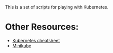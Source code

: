 This is a set of scripts for playing with Kubernetes.

# Other Resources:
- [Kubernetes cheatsheet](http://kubernetes.io/docs/user-guide/kubectl-cheatsheet/)
- [Minikube](https://github.com/kubernetes/minikube)
